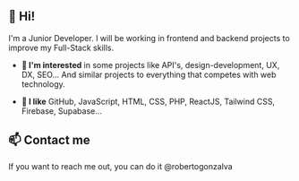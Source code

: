 ## 👋 Hi!

I'm a Junior Developer. I will be working in frontend and backend projects to improve my Full-Stack skills.

- **👀 I'm interested** in some projects like API's, design-development, UX, DX, SEO... And similar projects to everything that competes with web technology.

- **💞️ I like** GitHub, JavaScript, HTML, CSS, PHP, ReactJS, Tailwind CSS, Firebase, Supabase...

## 📫 Contact me
If you want to reach me out, you can do it @robertogonzalva

<!--- 

- 👋 Hi, I’m @robertogonzalva
- 👀 I’m interested in ...
- 🌱 I’m currently learning ...
- 💞️ I’m looking to collaborate on ...
- 📫 How to reach me ...

robertogonzalva/robertogonzalva is a ✨ special ✨ repository because its `README.md` (this file) appears on your GitHub profile.
You can click the Preview link to take a look at your changes.
--->

